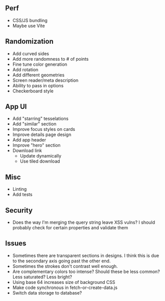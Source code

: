## Perf

- CSS/JS bundling
- Maybe use Vite

## Randomization

- Add curved sides
- Add more randomness to # of points
- Fine tune color generation
- Add rotation
- Add different geometries
- Screen reader/meta description
- Ability to pass in options
- Checkerboard style

## App UI

- Add "starring" tesselations
- Add "similar" section
- Improve focus styles on cards
- Improve details page design
- Add app header
- Improve "hero" section
- Download link
  - Update dynamically
  - Use tiled download

## Misc

- Linting
- Add tests

## Security
 
- Does the way I'm merging the query string leave XSS vulns? I should probably check for certain properties and validate them

## Issues

- Sometimes there are transparent sections in designs. I think this is due to the secondary axis going past the other end.
- Sometimes the strokes don't contrast well enough.
- Are complementary colors too intense? Should these be less common? Less saturated? Less bright?
- Using base 64 increases size of background CSS
- Make code synchronous in fetch-or-create-data.js
- Switch data storage to database?